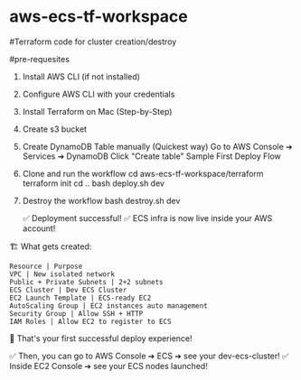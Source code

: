 # aws-ecs-tf-workspace
#Terraform code for cluster creation/destroy

#pre-requesites

1. Install AWS CLI (if not installed)


2. Configure AWS CLI with your credentials 
3. Install Terraform on Mac (Step-by-Step)
4. Create s3 bucket 
5. Create DynamoDB Table manually (Quickest way)
    Go to AWS Console ➔ Services ➔ DynamoDB
    Click "Create table"
    Sample First Deploy Flow
6. Clone and run the workflow
   cd aws-ecs-tf-workspace/terraform
      terraform init
   cd ..
      bash deploy.sh dev
7. Destroy the workflow
   bash destroy.sh dev

    ✅ Deployment successful!
    ✅ ECS infra is now live inside your AWS account!

🏗 What gets created:

    Resource | Purpose
    VPC | New isolated network
    Public + Private Subnets | 2+2 subnets
    ECS Cluster | Dev ECS Cluster
    EC2 Launch Template | ECS-ready EC2
    AutoScaling Group | EC2 instances auto management
    Security Group | Allow SSH + HTTP
    IAM Roles | Allow EC2 to register to ECS

🎯 That's your first successful deploy experience!

✅ Then, you can go to AWS Console ➔ ECS ➔ see your dev-ecs-cluster!
✅ Inside EC2 Console ➔ see your ECS nodes launched!


